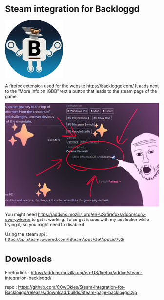 # Steam integration for Backloggd

![Logo](icons/logo.png)

A firefox extension used for the website https://backloggd.com/
It adds next to the "More Info on IGDB" text a button that leads to the steam page of the game.

![Image showing the extension content](icons/extension.png)

You might need https://addons.mozilla.org/en-US/firefox/addon/cors-everywhere/ to get it working.
I also got issues with my adblocker while trying it, so you might need to disable it.


Using the steam api : https://api.steampowered.com/ISteamApps/GetAppList/v2/


# Downloads 
Firefox link : https://addons.mozilla.org/en-US/firefox/addon/steam-integration-backloggd/

repo : https://github.com/COwOkies/Steam-integration-for-Backloggd/releases/download/builds/Steam-page-backloggd.zip 